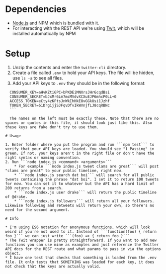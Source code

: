 
# Dependencies

  * [Node.js](https://nodejs.org/en/) and NPM which is bundled with it.
  * For interacting with the REST API we're using [Twit](https://github.com/ttezel/twit), which will be installed automatically by NPM

# Setup

  1. Unzip the contents and enter the ```twitter-cli``` directory.
  2. Create a file called ```.env``` to hold your API keys. The file will be hidden, use ```ls -a``` to see all files.
  3. Add your API keys to ```.env``` they should be in the following format:
  ```
    CONSUMER_KEY=aHvKZtiGPC+bPKDEiMNXrsJHrGcqdBsi
    CONSUMER_SECRET=bJxMr6Lm7mcMVdvXCXuEJP6mhcP0LL+0
    ACCESS_TOKEN=eCty4zKFtsJnWkIhHkE8vGGkUsi1Jzhf
    TOKEN_SECRET=61DrgijjSJFqvDfvIkWVnjfLJ8cqRBNc
    ```

    The names on the left must be exactly these. Note that there are no spaces or quotes in this file, it should look just like this. Also these keys are fake don't try to use them.

# Usage

  1. Enter folder where you put the program and run ```npm test``` to verify that your API keys are loaded. You should see "1 Passing" in green. If not, your keys aren't in the right file or don't have the right syntax or naming convention.
  2. Run ```node index.js <command> <arguments>```
      * For example ```node index.js tweet clams are great``` will post "clams are great" to your public timeline, right now.
      * ```node index.js search dat boi``` will search for all public tweets containing the phrase "dat boi". I set it to return 100 tweets for now. You can set it to whatever but the API has a hard limit of 200 returns from a search.
      * ```node index.js user drake``` will return the public timeline of @drake.
      * ```node index.js followers``` will return all your followers. Likewise following and retweets will return your own, so there's no need for the second argument.

# Info

  * I'm using ES6 notation for anonymous functions, which will look weird if you're not used to it. Instead of ```function(foo) { return foo }``` we can just write ```(foo) => { return foo }```
  * The Twit wrapper is pretty straightforward. If you want to add new functions you can use mine as examples and just reference the Twitter API docs for the REST route and what params to pass in via the options object.
  * I have one test that checks that something is loaded from the .env file. It only tests that SOMETHING was loaded for each key, it does not check that the keys are actually valid.

